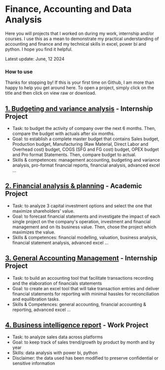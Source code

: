 # Finance, Accounting and Data Analysis 
Here you will projects that I worked on during my work, internship and/or courses. I use this as a mean to demonstrate my practical understanding of accounting and finance and my technical skills in excel, power bi and python. I hope you find it helpful.

Latest update: June, 12 2024

### How to use
Thanks for stopping by! If this is your first time on Github, I am more than happy to help you get around here. To open a project, simply click on the title and then click on view raw or download.


## [1. Budgeting and variance analysis](https://github.com/eliediwa9/Financial-and-Data-Analysis/blob/4bd1030319769cd9bd183681e4bbab66dff704db/1.Maser%20budget%20and%20variance%20analysis.xlsx) - Internship Project
- Task: to budget the activity of company over the next 6 months. Then, compare the budget with actuals after six months.
- Goal: to establish a complete master budget that contains Sales budget, Production budget, Manufacturing (Raw Material, Direct Labor and Overhead cost) budget, COGS (SFG and FG cost) budget, OPEX budget and Pro format Statements. Then, compare budget to actual.
- Skills & competences: management accounting, budgeting and variance analysis, pro-format financial reports, financial analysis, advanced excel ...


## [2. Financial analysis & planning](https://github.com/eliediwa9/Financial-and-Data-Analysis/blob/bdca449423640c96ad723cc8cc36ceaada3d6ee7/2.Financial%20planning%20%26%20analysis.xlsx) - Academic Project
- Task: to analyze 3 capital investment options and select the one that maximize shareholders' value.
- Goal: to forecast financial statements and investigate the impact of each single project on the company's operation, investment and financial management and on its business value. Then, chose the project which maximizes the value. 
- Skills & competences: financial modelling, valuation, business analysis, financial statement analysis, advanced excel ...

## [3. General Accounting Management](https://github.com/eliediwa9/Financial-and-Data-Analysis/blob/c72f2b9541b3972c7cd89851c6296d2e7220befb/4.%20General%20Accounting%20Tool.xlsm) - Internship Project
- Task: to build an accounting tool that facilitate transactions recording and the elaboration of financials statements
- Goal: to create an excel tool that will take transaction entries and deliver financial statements for reporting with minimal hassles for reconciliation and equilibration tasks.
- Skills & Competences: general accounting, financial accounting & reporting, advanced excel ...

## [4. Business intelligence report](https://github.com/eliediwa9/Financial-and-Data-Analysis/blob/ecee4693d0a954ae5cb6d2ff2e9febec7eb5e7be/5.Business%20Intelligence.pdf) - Work Project
- Task: to analyze sales data across platforms 
- Goal: to keep track of sales trend/growth by product by month and by year
- Skills: data analysis with power bi, python
- Disclaimer: the data used has been modified to preserve confidential or sensitive information
  
